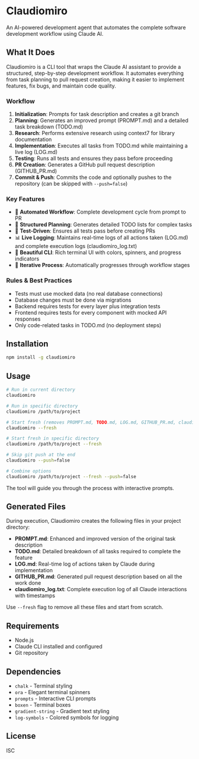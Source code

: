 # Claudiomiro

An AI-powered development agent that automates the complete software development workflow using Claude AI.

## What It Does

Claudiomiro is a CLI tool that wraps the Claude AI assistant to provide a structured, step-by-step development workflow. It automates everything from task planning to pull request creation, making it easier to implement features, fix bugs, and maintain code quality.

### Workflow

1. **Initialization**: Prompts for task description and creates a git branch
2. **Planning**: Generates an improved prompt (PROMPT.md) and a detailed task breakdown (TODO.md)
3. **Research**: Performs extensive research using context7 for library documentation
4. **Implementation**: Executes all tasks from TODO.md while maintaining a live log (LOG.md)
5. **Testing**: Runs all tests and ensures they pass before proceeding
6. **PR Creation**: Generates a GitHub pull request description (GITHUB_PR.md)
7. **Commit & Push**: Commits the code and optionally pushes to the repository (can be skipped with `--push=false`)

### Key Features

- 🤖 **Automated Workflow**: Complete development cycle from prompt to PR
- 📝 **Structured Planning**: Generates detailed TODO lists for complex tasks
- 🧪 **Test-Driven**: Ensures all tests pass before creating PRs
- 📊 **Live Logging**: Maintains real-time logs of all actions taken (LOG.md) and complete execution logs (claudiomiro_log.txt)
- 🎨 **Beautiful CLI**: Rich terminal UI with colors, spinners, and progress indicators
- 🔄 **Iterative Process**: Automatically progresses through workflow stages

### Rules & Best Practices

- Tests must use mocked data (no real database connections)
- Database changes must be done via migrations
- Backend requires tests for every layer plus integration tests
- Frontend requires tests for every component with mocked API responses
- Only code-related tasks in TODO.md (no deployment steps)

## Installation

```bash
npm install -g claudiomiro
```

## Usage

```bash
# Run in current directory
claudiomiro

# Run in specific directory
claudiomiro /path/to/project

# Start fresh (removes PROMPT.md, TODO.md, LOG.md, GITHUB_PR.md, claudiomiro_log.txt)
claudiomiro --fresh

# Start fresh in specific directory
claudiomiro /path/to/project --fresh

# Skip git push at the end
claudiomiro --push=false

# Combine options
claudiomiro /path/to/project --fresh --push=false
```

The tool will guide you through the process with interactive prompts.

## Generated Files

During execution, Claudiomiro creates the following files in your project directory:

- **PROMPT.md**: Enhanced and improved version of the original task description
- **TODO.md**: Detailed breakdown of all tasks required to complete the feature
- **LOG.md**: Real-time log of actions taken by Claude during implementation
- **GITHUB_PR.md**: Generated pull request description based on all the work done
- **claudiomiro_log.txt**: Complete execution log of all Claude interactions with timestamps

Use `--fresh` flag to remove all these files and start from scratch.

## Requirements

- Node.js
- Claude CLI installed and configured
- Git repository

## Dependencies

- `chalk` - Terminal styling
- `ora` - Elegant terminal spinners
- `prompts` - Interactive CLI prompts
- `boxen` - Terminal boxes
- `gradient-string` - Gradient text styling
- `log-symbols` - Colored symbols for logging

## License

ISC
